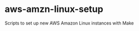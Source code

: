 aws-amzn-linux-setup
====================

Scripts to set up new AWS Amazon Linux instances with Make
